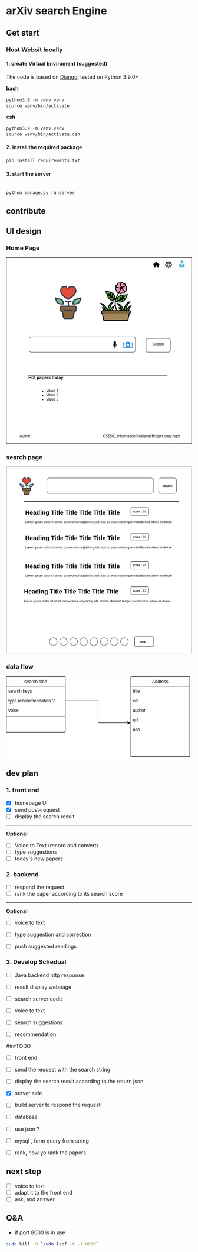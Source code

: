 # arXiv search Engine 

## Get start

### Host Websit locally

#### 1. create **Virtual Enviroment** (suggested)

The code is based on [Django](https://www.djangoproject.com/), tested on Python 3.9.0+

**bash**

```shell
python3.9 -m venv venv
source venv/bin/activate
```

**csh**

```shell
python3.9 -m venv venv
source venv/bin/activate.csh
```

#### 2. install the required package

```shell
pip install requirements.txt
```

#### 3. start the server 

```shell

python manage.py runserver
```

## contribute

## UI design

### Home Page

![](doc/resource/homepage.jpg)

### search page 

![](doc/resource/searchresult.jpg)

### data flow

![](doc/resource/dataflow.jpg)

## dev plan

### 1. front end

- [x] homepage UI
- [x] send post-request
- [ ] display the search result
---
**Optional**

- [ ] Voice to Text (record and convert)
- [ ] type suggestions
- [ ] today's new papers

### 2. backend

- [ ] respond the request
- [ ] rank the paper according to its search score

---

**Optional**

- [ ] voice to text
- [ ] type suggestion and correction
- [ ] push suggested readings


### 3. Develop Schedual

- [ ] Java backend http response 
- [ ] result display webpage
- [ ] search server code 
- [ ] voice to text 
- [ ] search suggestions
- [ ] recommendation



###TODO 

- [ ] front end
- [ ] send the request with the search string 
- [ ] display the search result according to the return json 

- [x] server side
- [ ] build server to respond the request 
- [ ] database 
- [ ] use json ?
- [ ] mysql , form query from string
- [ ] rank, how yo rank the papers
  
## next step
- [ ] voice to text 
- [ ] adapt it to the front end 
- [ ] ask, and answer 
## Q&A

* if port 8000 is in use
  
```bash
sudo kill -9 `sudo lsof -t -i:8000`
```